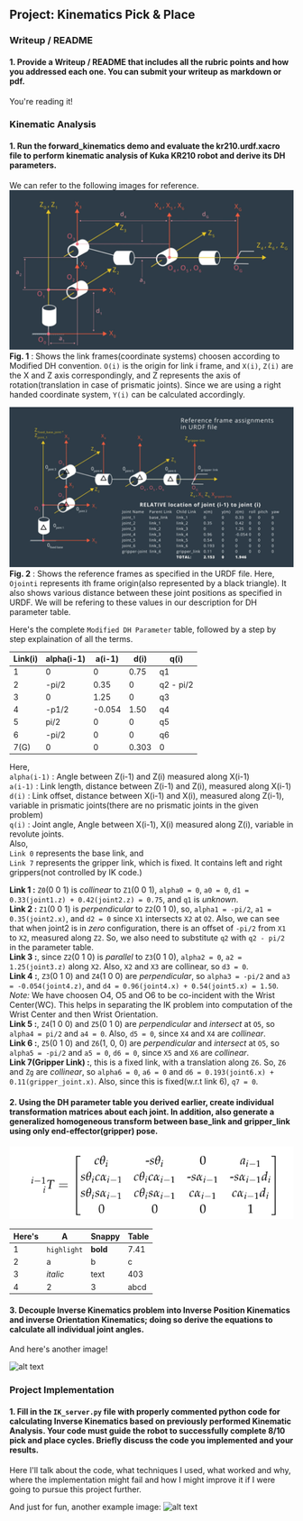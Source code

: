 ## Project: Kinematics Pick & Place

[//]: # (Image References)

<!--[image1]: ./misc_images/misc1.png-->
[image2]: ./misc_images/misc2.png
[image3]: ./misc_images/misc3.png
[annotated_image]: ./misc_images/annotated_image.png
[urdf_annotation]: ./misc_images/urdf_annotation.png
[dh-transform-matrix]: ./misc_images/dh-transform-matrix.png

### Writeup / README

#### 1. Provide a Writeup / README that includes all the rubric points and how you addressed each one.  You can submit your writeup as markdown or pdf.  

You're reading it!

### Kinematic Analysis
#### 1. Run the forward_kinematics demo and evaluate the kr210.urdf.xacro file to perform kinematic analysis of Kuka KR210 robot and derive its DH parameters.

We can refer to the following images for reference.   
![Annotated image][annotated_image]
**Fig. 1** : Shows the link frames(coordinate systems) choosen according to Modified DH convention. `O(i)` is the origin for link i frame, and `X(i)`, `Z(i)` are the X and Z axis correspondingly, and Z represents the axis of rotation(translation in case of prismatic joints). Since we are using a right handed coordinate system, `Y(i)` can be calculated accordingly.   


![URDF Image][urdf_annotation]
**Fig. 2** : Shows the reference frames as specified in the URDF file. Here, `Ojointi` represents ith frame origin(also represented by a black triangle). It also shows various distance between these joint positions as specified in URDF. We will be refering to these values in our description for DH parameter table.

 Here's the complete `Modified DH Parameter` table, followed by a step by step explaination of all
 the terms.

Link(i) | alpha(i-1) | a(i-1) | d(i) | q(i) 
--- | --- | --- | --- | ---
1 | 0 | 0 | 0.75 | q1
2 | -pi/2 | 0.35 | 0 | q2 - pi/2
3 | 0 | 1.25 | 0 | q3
4 | -p1/2 | -0.054 | 1.50 | q4
5 | pi/2 | 0 | 0 | q5
6 | -pi/2 | 0 | 0 | q6
7(G) | 0 | 0 | 0.303 | 0

Here,   
`alpha(i-1)` : Angle between Z(i-1) and Z(i) measured along X(i-1)   
`a(i-1)` : Link length, distance between Z(i-1) and Z(i), measured along X(i-1)   
`d(i)`  : Link offset, distance between X(i-1) and X(i), measured along Z(i-1), variable in prismatic joints(there are no prismatic joints in the given problem)   
`q(i)` : Joint angle, Angle between X(i-1), X(i) measured along Z(i), variable in revolute joints.   
Also,   
`Link 0` represents the base link, and   
`Link 7` represents the gripper link, which is fixed. It contains left and right grippers(not controlled by IK code.)   

**Link 1 :** `Z0`(0 0 1) is *collinear* to `Z1`(0 0 1), `alpha0 = 0`, `a0 = 0`, `d1 = 0.33(joint1.z) + 0.42(joint2.z) = 0.75`, and `q1` is *unknown*.   
**Link 2 :** `Z1`(0 0 1) is *perpendicular* to `Z2`(0 1 0), so, `alpha1 = -pi/2`, `a1 = 0.35(joint2.x)`, and `d2 = 0` since `X1` intersects `X2` at `O2`. Also, we can see that when joint2 is in *zero* configuration, there is an offset of `-pi/2` from `X1` to `X2`, measured along `Z2`. So, we also need to substitute `q2` with `q2 - pi/2` in the parameter table.   
**Link 3 :**, since `Z2`(0 1 0) is *parallel* to `Z3`(0 1 0), `alpha2 = 0`, `a2 = 1.25(joint3.z)` along `X2`. Also, `X2` and `X3` are collinear, so `d3 = 0`.   
**Link 4 :**, `Z3`(0 1 0) and `Z4`(1 0 0) are *perpendicular*, so `alpha3 = -pi/2` and `a3 = -0.054(joint4.z)`, and `d4 = 0.96(joint4.x) + 0.54(joint5.x) = 1.50`.   
*Note:* We have choosen O4, O5 and O6 to be co-incident with the Wrist Center(WC). This helps in separating the IK problem into computation of the Wrist Center and then Wrist Orientation.   
**Link 5 :**, `Z4`(1 0 0) and `Z5`(0 1 0) are *perpendicular* and *intersect* at `O5`, so `alpha4 = pi/2` and `a4 = 0`. Also, `d5 = 0`, since `X4` and `X4` are *collinear*.   
**Link 6 :**, `Z5`(0 1 0) and `Z6`(1, 0, 0) are *perpendicular* and *intersect* at `O5`, so `alpha5 = -pi/2` and `a5 = 0`, `d6 = 0`, since `X5` and `X6` are *collinear*.   
**Link 7(Gripper Link) :**, this is a fixed link, with a translation along `Z6`. So, `Z6` and `Zg` are *collinear*, so `alpha6 = 0`, `a6 = 0` and `d6 = 0.193(joint6.x) + 0.11(gripper_joint.x)`. Also, since this is fixed(w.r.t link 6), `q7 = 0`.    


#### 2. Using the DH parameter table you derived earlier, create individual transformation matrices about each joint. In addition, also generate a generalized homogeneous transform between base_link and gripper_link using only end-effector(gripper) pose.

![Modified DH Transformation matrix][dh-transform-matrix]


Here's | A | Snappy | Table
--- | --- | --- | ---
1 | `highlight` | **bold** | 7.41
2 | a | b | c
3 | *italic* | text | 403
4 | 2 | 3 | abcd

#### 3. Decouple Inverse Kinematics problem into Inverse Position Kinematics and inverse Orientation Kinematics; doing so derive the equations to calculate all individual joint angles.

And here's another image! 

![alt text][image2]

### Project Implementation

#### 1. Fill in the `IK_server.py` file with properly commented python code for calculating Inverse Kinematics based on previously performed Kinematic Analysis. Your code must guide the robot to successfully complete 8/10 pick and place cycles. Briefly discuss the code you implemented and your results. 


Here I'll talk about the code, what techniques I used, what worked and why, where the implementation might fail and how I might improve it if I were going to pursue this project further.  


And just for fun, another example image:
![alt text][image3]


